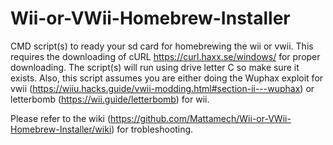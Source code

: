 # Wii-or-VWii-Homebrew-Installer
CMD script(s) to ready your sd card for homebrewing the wii or vwii.
This requires the downloading of cURL https://curl.haxx.se/windows/ for proper downloading.
The script(s) will run using drive letter C so make sure it exists. 
Also, this script assumes you are either doing the Wuphax exploit for vwii (https://wiiu.hacks.guide/vwii-modding.html#section-ii---wuphax) or letterbomb (https://wii.guide/letterbomb) for wii.


Please refer to the wiki (https://github.com/Mattamech/Wii-or-VWii-Homebrew-Installer/wiki) for trobleshooting.
